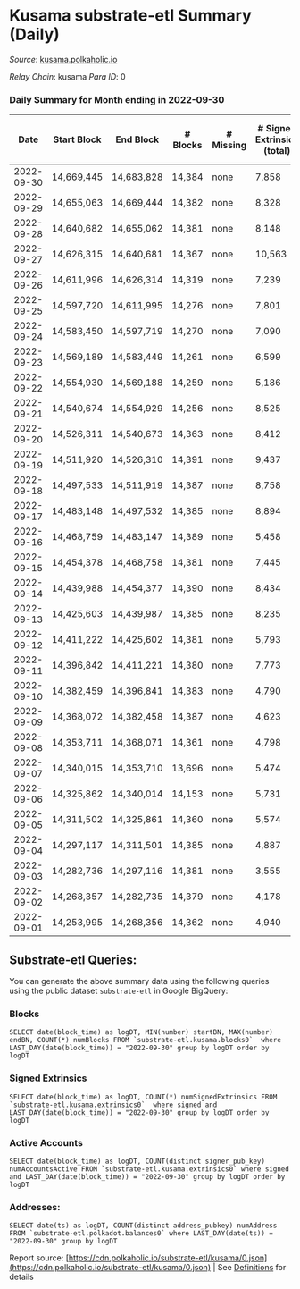 # Kusama substrate-etl Summary (Daily)

_Source_: [kusama.polkaholic.io](https://kusama.polkaholic.io)

*Relay Chain*: kusama
*Para ID*: 0



### Daily Summary for Month ending in 2022-09-30


| Date | Start Block | End Block | # Blocks | # Missing | # Signed Extrinsics (total) | # Active Accounts | # Addresses with Balances | # Events | # Transfers | # XCM Transfers In | # XCM Transfers Out |
| ---- | ----------- | --------- | -------- | --------- | --------------------------- | ----------------- | ------------------------- | -------- | ----------- | ------------------ | ------------------- |
| 2022-09-30 | 14,669,445 | 14,683,828 | 14,384 | none  | 7,858 | 1,111 | 269,080 | 739,274 | 910 ($1,036,494.70) | 82 ($68,981.75) | 62 ($48,185.24) |
| 2022-09-29 | 14,655,063 | 14,669,444 | 14,382 | none  | 8,328 | 984 |  | 751,025 | 1,208 ($1,325,612.15) | 109 ($182,191.34) | 118 ($187,619.18) |
| 2022-09-28 | 14,640,682 | 14,655,062 | 14,381 | none  | 8,148 | 1,113 |  | 753,710 | 1,241 ($959,794.24) | 117 ($93,488.71) | 100 ($98,734.66) |
| 2022-09-27 | 14,626,315 | 14,640,681 | 14,367 | none  | 10,563 | 2,068 |  | 754,840 | 1,469 ($4,165,114.81) | 135 ($224,902.43) | 116 ($79,253.53) |
| 2022-09-26 | 14,611,996 | 14,626,314 | 14,319 | none  | 7,239 | 1,655 |  | 742,734 | 1,345 ($1,893,500.48) | 153 ($96,686.18) | 116 ($51,833.23) |
| 2022-09-25 | 14,597,720 | 14,611,995 | 14,276 | none  | 7,801 | 1,003 |  | 731,013 | 1,561 ($1,207,909.09) | 77 ($71,219.00) | 86 ($75,972.09) |
| 2022-09-24 | 14,583,450 | 14,597,719 | 14,270 | none  | 7,090 | 1,015 |  | 717,458 | 931 ($839,999.86) | 105 ($102,323.32) | 100 ($144,130.03) |
| 2022-09-23 | 14,569,189 | 14,583,449 | 14,261 | none  | 6,599 | 1,796 |  | 704,262 | 1,118 ($2,246,321.81) | 128 ($97,612.36) | 112 ($123,968.12) |
| 2022-09-22 | 14,554,930 | 14,569,188 | 14,259 | none  | 5,186 | 1,199 |  | 686,921 | 1,179 ($6,404,453.25) | 108 ($132,306.24) | 119 ($86,841.82) |
| 2022-09-21 | 14,540,674 | 14,554,929 | 14,256 | none  | 8,525 | 1,547 |  | 710,611 | 1,357 ($2,415,694.22) | 183 ($223,899.16) | 158 ($134,158.48) |
| 2022-09-20 | 14,526,311 | 14,540,673 | 14,363 | none  | 8,412 | 1,306 |  | 720,753 | 1,377 ($2,775,696.13) | 167 ($240,236.02) | 157 ($162,403.73) |
| 2022-09-19 | 14,511,920 | 14,526,310 | 14,391 | none  | 9,437 | 1,650 |  | 736,085 | 1,880 ($8,570,653.41) | 191 ($1,233,976.11) | 209 ($172,419.53) |
| 2022-09-18 | 14,497,533 | 14,511,919 | 14,387 | none  | 8,758 | 1,185 | 268,036 | 728,894 | 1,349 ($5,907,452.06) | 93 ($1,498,808.85) | 146 ($207,760.97) |
| 2022-09-17 | 14,483,148 | 14,497,532 | 14,385 | none  | 8,894 | 1,227 | 267,968 | 728,661 | 1,358 ($3,827,922.11) | 104 ($529,359.29) | 157 ($213,710.85) |
| 2022-09-16 | 14,468,759 | 14,483,147 | 14,389 | none  | 5,458 | 1,293 | 267,877 | 691,007 | 1,943 ($2,629,283.65) | 116 ($78,147.95) | 145 ($104,897.78) |
| 2022-09-15 | 14,454,378 | 14,468,758 | 14,381 | none  | 7,445 | 1,255 | 267,792 | 691,836 | 1,702 ($18,801,953.08) | 93 ($151,859.38) | 113 ($108,753.46) |
| 2022-09-14 | 14,439,988 | 14,454,377 | 14,390 | none  | 8,434 | 1,307 | 267,496 | 696,978 | 1,323 ($8,442,595.20) | 88 ($202,743.60) | 86 ($154,875.95) |
| 2022-09-13 | 14,425,603 | 14,439,987 | 14,385 | none  | 8,235 | 1,304 | 267,421 | 698,163 | 1,553 ($3,318,199.31) | 131 ($156,560.42) | 145 ($230,552.58) |
| 2022-09-12 | 14,411,222 | 14,425,602 | 14,381 | none  | 5,793 | 1,503 |  | 664,244 | 1,374 ($2,967,200.50) | 144 ($415,690.24) | 116 ($308,152.22) |
| 2022-09-11 | 14,396,842 | 14,411,221 | 14,380 | none  | 7,773 | 1,249 |  | 665,223 | 1,257 ($2,462,846.10) | 126 ($154,458.99) | 105 ($72,979.54) |
| 2022-09-10 | 14,382,459 | 14,396,841 | 14,383 | none  | 4,790 | 1,083 |  | 631,827 | 1,053 ($1,561,392.51) | 130 ($339,463.44) | 122 ($344,703.99) |
| 2022-09-09 | 14,368,072 | 14,382,458 | 14,387 | none  | 4,623 | 1,248 |  | 640,441 | 1,206 ($2,128,653.53) | 150 ($235,756.54) | 99 ($141,257.30) |
| 2022-09-08 | 14,353,711 | 14,368,071 | 14,361 | none  | 4,798 | 1,349 |  | 647,035 | 1,124 ($2,591,492.35) | 148 ($569,086.28) | 118 ($216,597.75) |
| 2022-09-07 | 14,340,015 | 14,353,710 | 13,696 | none  | 5,474 | 1,540 | 266,910 | 633,640 | 1,232 ($5,786,596.36) | 149 ($443,211.00) | 125 ($350,740.59) |
| 2022-09-06 | 14,325,862 | 14,340,014 | 14,153 | none  | 5,731 | 1,668 |  | 639,443 | 1,446 ($4,556,935.68) | 155 ($308,815.49) | 140 ($276,084.90) |
| 2022-09-05 | 14,311,502 | 14,325,861 | 14,360 | none  | 5,574 | 2,052 |  | 652,852 | 1,653 ($9,653,718.94) | 128 ($83,799.10) | 96 ($115,121.57) |
| 2022-09-04 | 14,297,117 | 14,311,501 | 14,385 | none  | 4,887 | 1,343 |  | 625,566 | 1,137 ($1,319,176.91) | 101 ($99,206.79) | 98 ($44,777.47) |
| 2022-09-03 | 14,282,736 | 14,297,116 | 14,381 | none  | 3,555 | 822 |  | 709,749 | 952 ($3,301,292.98) | 76 ($107,507.58) | 69 ($36,220.83) |
| 2022-09-02 | 14,268,357 | 14,282,735 | 14,379 | none  | 4,178 | 1,084 |  | 746,300 | 954 ($4,484,821.29) | 114 ($178,408.34) | 123 ($213,003.75) |
| 2022-09-01 | 14,253,995 | 14,268,356 | 14,362 | none  | 4,940 | 1,151 |  | 747,852 | 1,109 ($2,775,641.58) | 113 ($475,078.22) | 138 ($400,613.60) |

## Substrate-etl Queries:
You can generate the above summary data using the following queries using the public dataset `substrate-etl` in Google BigQuery:


### Blocks
```
SELECT date(block_time) as logDT, MIN(number) startBN, MAX(number) endBN, COUNT(*) numBlocks FROM `substrate-etl.kusama.blocks0`  where LAST_DAY(date(block_time)) = "2022-09-30" group by logDT order by logDT
```


### Signed Extrinsics
```
SELECT date(block_time) as logDT, COUNT(*) numSignedExtrinsics FROM `substrate-etl.kusama.extrinsics0`  where signed and LAST_DAY(date(block_time)) = "2022-09-30" group by logDT order by logDT
```


### Active Accounts
```
SELECT date(block_time) as logDT, COUNT(distinct signer_pub_key) numAccountsActive FROM `substrate-etl.kusama.extrinsics0` where signed and LAST_DAY(date(block_time)) = "2022-09-30" group by logDT order by logDT
```


### Addresses:
```
SELECT date(ts) as logDT, COUNT(distinct address_pubkey) numAddress FROM `substrate-etl.polkadot.balances0` where LAST_DAY(date(ts)) = "2022-09-30" group by logDT
```



Report source: [https://cdn.polkaholic.io/substrate-etl/kusama/0.json](https://cdn.polkaholic.io/substrate-etl/kusama/0.json) | See [Definitions](/DEFINITIONS.md) for details

